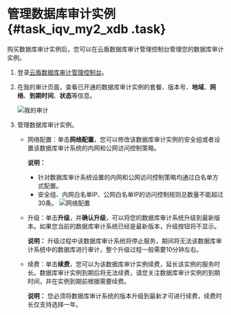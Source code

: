 # 管理数据库审计实例 {#task_iqv_my2_xdb .task}

购买数据库审计实例后，您可以在云盾数据库审计管理控制台管理您的数据库审计实例。

1.  登录[云盾数据库审计管理控制台](https://yundun.console.aliyun.com/?p=dbaudit)。
2.  在我的审计页面，查看已开通的数据库审计实例的套餐、版本号、**地域**、**网络**、**到期时间**、**状态**等信息。 

    ![我的审计](http://static-aliyun-doc.oss-cn-hangzhou.aliyuncs.com/assets/img/12773/15673895003511_zh-CN.png)

3.  管理数据库审计实例。 
    -   网络配置：单击**网络配置**，您可以修改该数据库审计实例的安全组或者设置该数据库审计系统的内网和公网访问控制策略。

        **说明：** 

        -   针对数据库审计系统设置的内网和公网访问控制策略均通过白名单方式配置。
        -   安全组、内网白名单IP、公网白名单IP的访问控制规则总数量不能超过30条。
        ![网络配置](http://static-aliyun-doc.oss-cn-hangzhou.aliyuncs.com/assets/img/12773/15673895003512_zh-CN.png)

    -   升级：单击**升级**，并**确认升级**，可以将您的数据库审计系统升级到最新版本。如果您当前的数据库审计系统已经是最新版本，升级按钮将不显示。

        **说明：** 升级过程中该数据库审计系统将停止服务，期间将无法该数据库审计系统中的数据库进行审计，整个升级过程一般需要10分钟左右。

    -   续费：单击**续费**，您可以为该数据库审计实例续费，延长该实例的服务时长。数据库审计实例到期后将无法续费，请您关注数据库审计实例的到期时间，并在实例到期前根据需要续费。

        **说明：** 您必须将数据库审计系统的版本升级到最新才可进行续费，续费时长仅支持选择一年。


